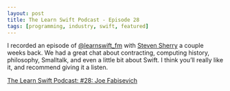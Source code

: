 ```yaml
---
layout: post
title: The Learn Swift Podcast - Episode 28
tags: [programming, industry, swift, featured]
---
```


I recorded an episode of  [@learnswift_fm](https://twitter.com/learnswift_fm)  with [Steven Sherry](https://twitter.com/steven_0351)  a couple weeks back. We had a great chat about contracting, computing history, philosophy, Smalltalk, and even a little bit about Swift. I think you’ll really like it, and recommend giving it a listen.

[The Learn Swift Podcast: #28: Joe Fabisevich](https://learnswift.fireside.fm/28)